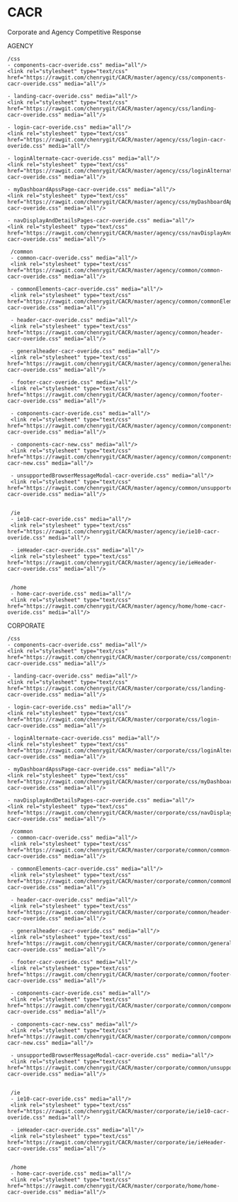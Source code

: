 # CACR
Corporate and Agency Competitive Response

AGENCY

    /css
    - components-cacr-overide.css" media="all"/>
    <link rel="stylesheet" type="text/css" href="https://rawgit.com/chenrygit/CACR/master/agency/css/components-cacr-overide.css" media="all"/>

    - landing-cacr-overide.css" media="all"/>
    <link rel="stylesheet" type="text/css" href="https://rawgit.com/chenrygit/CACR/master/agency/css/landing-cacr-overide.css" media="all"/>

    - login-cacr-overide.css" media="all"/>
    <link rel="stylesheet" type="text/css" href="https://rawgit.com/chenrygit/CACR/master/agency/css/login-cacr-overide.css" media="all"/>

    - loginAlternate-cacr-overide.css" media="all"/>
    <link rel="stylesheet" type="text/css" href="https://rawgit.com/chenrygit/CACR/master/agency/css/loginAlternate-cacr-overide.css" media="all"/>

    - myDashboardApssPage-cacr-overide.css" media="all"/>
    <link rel="stylesheet" type="text/css" href="https://rawgit.com/chenrygit/CACR/master/agency/css/myDashboardApssPage-cacr-overide.css" media="all"/>

    - navDisplayAndDetailsPages-cacr-overide.css" media="all"/>
    <link rel="stylesheet" type="text/css" href="https://rawgit.com/chenrygit/CACR/master/agency/css/navDisplayAndDetailsPages-cacr-overide.css" media="all"/>

     /common
     - common-cacr-overide.css" media="all"/>
     <link rel="stylesheet" type="text/css" href="https://rawgit.com/chenrygit/CACR/master/agency/common/common-cacr-overide.css" media="all"/>

     - commonElements-cacr-overide.css" media="all"/>
     <link rel="stylesheet" type="text/css" href="https://rawgit.com/chenrygit/CACR/master/agency/common/commonElements-cacr-overide.css" media="all"/>

     - header-cacr-overide.css" media="all"/>
     <link rel="stylesheet" type="text/css" href="https://rawgit.com/chenrygit/CACR/master/agency/common/header-cacr-overide.css" media="all"/>

     - generalheader-cacr-overide.css" media="all"/>
     <link rel="stylesheet" type="text/css" href="https://rawgit.com/chenrygit/CACR/master/agency/common/generalheader-cacr-overide.css" media="all"/>

     - footer-cacr-overide.css" media="all"/>
     <link rel="stylesheet" type="text/css" href="https://rawgit.com/chenrygit/CACR/master/agency/common/footer-cacr-overide.css" media="all"/>

     - components-cacr-overide.css" media="all"/>
     <link rel="stylesheet" type="text/css" href="https://rawgit.com/chenrygit/CACR/master/agency/common/components-cacr-overide.css" media="all"/>

     - components-cacr-new.css" media="all"/>
     <link rel="stylesheet" type="text/css" href="https://rawgit.com/chenrygit/CACR/master/agency/common/components-cacr-new.css" media="all"/>

     - unsupportedBrowserMessageModal-cacr-overide.css" media="all"/>
     <link rel="stylesheet" type="text/css" href="https://rawgit.com/chenrygit/CACR/master/agency/common/unsupportedBrowserMessageModal-cacr-overide.css" media="all"/>


     /ie
     - ie10-cacr-overide.css" media="all"/>
     <link rel="stylesheet" type="text/css" href="https://rawgit.com/chenrygit/CACR/master/agency/ie/ie10-cacr-overide.css" media="all"/>

     - ieHeader-cacr-overide.css" media="all"/>
     <link rel="stylesheet" type="text/css" href="https://rawgit.com/chenrygit/CACR/master/agency/ie/ieHeader-cacr-overide.css" media="all"/>


     /home
     - home-cacr-overide.css" media="all"/>
     <link rel="stylesheet" type="text/css" href="https://rawgit.com/chenrygit/CACR/master/agency/home/home-cacr-overide.css" media="all"/>



CORPORATE

    /css
    - components-cacr-overide.css" media="all"/>
    <link rel="stylesheet" type="text/css" href="https://rawgit.com/chenrygit/CACR/master/corporate/css/components-cacr-overide.css" media="all"/>

    - landing-cacr-overide.css" media="all"/>
    <link rel="stylesheet" type="text/css" href="https://rawgit.com/chenrygit/CACR/master/corporate/css/landing-cacr-overide.css" media="all"/>

    - login-cacr-overide.css" media="all"/>
    <link rel="stylesheet" type="text/css" href="https://rawgit.com/chenrygit/CACR/master/corporate/css/login-cacr-overide.css" media="all"/>

    - loginAlternate-cacr-overide.css" media="all"/>
    <link rel="stylesheet" type="text/css" href="https://rawgit.com/chenrygit/CACR/master/corporate/css/loginAlternate-cacr-overide.css" media="all"/>

    - myDashboardApssPage-cacr-overide.css" media="all"/>
    <link rel="stylesheet" type="text/css" href="https://rawgit.com/chenrygit/CACR/master/corporate/css/myDashboardApssPage-cacr-overide.css" media="all"/>

    - navDisplayAndDetailsPages-cacr-overide.css" media="all"/>
    <link rel="stylesheet" type="text/css" href="https://rawgit.com/chenrygit/CACR/master/corporate/css/navDisplayAndDetailsPages-cacr-overide.css" media="all"/>

     /common
     - common-cacr-overide.css" media="all"/>
     <link rel="stylesheet" type="text/css" href="https://rawgit.com/chenrygit/CACR/master/corporate/common/common-cacr-overide.css" media="all"/>

     - commonElements-cacr-overide.css" media="all"/>
     <link rel="stylesheet" type="text/css" href="https://rawgit.com/chenrygit/CACR/master/corporate/common/commonElements-cacr-overide.css" media="all"/>

     - header-cacr-overide.css" media="all"/>
     <link rel="stylesheet" type="text/css" href="https://rawgit.com/chenrygit/CACR/master/corporate/common/header-cacr-overide.css" media="all"/>

     - generalheader-cacr-overide.css" media="all"/>
     <link rel="stylesheet" type="text/css" href="https://rawgit.com/chenrygit/CACR/master/corporate/common/generalheader-cacr-overide.css" media="all"/>

     - footer-cacr-overide.css" media="all"/>
     <link rel="stylesheet" type="text/css" href="https://rawgit.com/chenrygit/CACR/master/corporate/common/footer-cacr-overide.css" media="all"/>

     - components-cacr-overide.css" media="all"/>
     <link rel="stylesheet" type="text/css" href="https://rawgit.com/chenrygit/CACR/master/corporate/common/components-cacr-overide.css" media="all"/>

     - components-cacr-new.css" media="all"/>
     <link rel="stylesheet" type="text/css" href="https://rawgit.com/chenrygit/CACR/master/corporate/common/components-cacr-new.css" media="all"/>

     - unsupportedBrowserMessageModal-cacr-overide.css" media="all"/>
     <link rel="stylesheet" type="text/css" href="https://rawgit.com/chenrygit/CACR/master/corporate/common/unsupportedBrowserMessageModal-cacr-overide.css" media="all"/>


     /ie
     - ie10-cacr-overide.css" media="all"/>
     <link rel="stylesheet" type="text/css" href="https://rawgit.com/chenrygit/CACR/master/corporate/ie/ie10-cacr-overide.css" media="all"/>

     - ieHeader-cacr-overide.css" media="all"/>
     <link rel="stylesheet" type="text/css" href="https://rawgit.com/chenrygit/CACR/master/corporate/ie/ieHeader-cacr-overide.css" media="all"/>


     /home
     - home-cacr-overide.css" media="all"/>
     <link rel="stylesheet" type="text/css" href="https://rawgit.com/chenrygit/CACR/master/corporate/home/home-cacr-overide.css" media="all"/>

